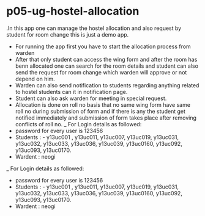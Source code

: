 # p05-ug-hostel-allocation
.In this app one can manage the hostel allocation and also request by student for room change this is just a demo app.

 
- For running the app first you have to start the allocation process from warden
- After that only student can access the wing form and after the room has benn allocated one can search for the room details and student can also send the request for room change which warden will approve or not depend on him.
- Warden can also send notification to students regarding anything related to hostel students can it in notification page.
- Student can also ask warden for meeting in special request.
- Allocation is done on roll no basis that no same wing form have same roll no during submission of form and if there is any the student get notified immediately and submission of form takes place after removing conflicts of roll no.
_ For Login details as followed:
- password for every user is 123456
- Students : - y13uc001 , y13uc011, y13uc007, y13uc019, y13uc031, y13uc032, y13uc033, y13uc036, y13uc039, y13uc0160, y13uc092, y13uc093, y13uc0170.
- Wardent : neogi



_ For Login details as followed:
- password for every user is 123456
- Students : - y13uc001 , y13uc011, y13uc007, y13uc019, y13uc031, y13uc032, y13uc033, y13uc036, y13uc039, y13uc0160, y13uc092, y13uc093, y13uc0170.
- Wardent : neogi
